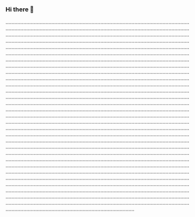 ### Hi there 👋

...............................................................................................................................................................................................................................................................................................................................................................................................................................................................................................................................................................................................................................................................................................................................................................................................................................................................................................................................................................................................................................................................................................................................................................................................................................................................................................................................................................................................................................................................................................................................................................................................................................................................................................................................................................................................................................................................................................................................................................................................................................................................................................................................................................................................................................................................................................................................................................................................................................................................................................................................................................................................................................................................................................................................................................................................................................................................................................................................................................................................................................................................................................................................................................................................................................................................................................................................................................................................................................................................................................................................................................................................................................................................................................................................................................................................................................................................................................................................................................